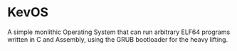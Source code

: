# KevOS

A simple monlithic Operating System that can run arbitrary ELF64 programs written in C and Assembly, using the GRUB bootloader for the heavy lifting.
